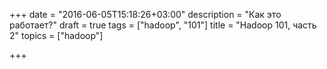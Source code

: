 +++
date = "2016-06-05T15:18:26+03:00"
description = "Как это работает?"
draft = true
tags = ["hadoop", "101"]
title = "Hadoop 101, часть 2"
topics = ["hadoop"]

+++

## 
